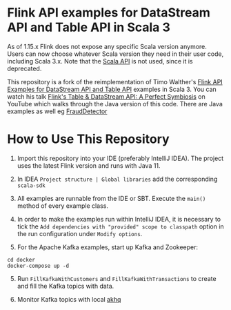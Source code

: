 # Flink API examples for DataStream API and Table API in Scala 3

As of 1.15.x Flink does not expose any specific Scala version anymore.
Users can now choose whatever Scala version they need in their user code, including Scala 3.x.
Note that the [Scala API](https://nightlies.apache.org/flink/flink-docs-master/docs/dev/datastream/scala_api_extensions) is not used, since it is deprecated.

This repository is a fork of the reimplementation of Timo
Walther's [Flink API Examples for DataStream API and Table API](https://github.com/twalthr/flink-api-examples)
examples in Scala 3. You can watch his talk [Flink's Table & DataStream API: A Perfect Symbiosis](https://youtu.be/vLLn5PxF2Lw) on YouTube which walks
through the Java version of this code.
There are Java examples as well eg [FraudDetector](src/main/java/spendreport/FraudDetectionJob.java) 

# How to Use This Repository

1. Import this repository into your IDE (preferably IntelliJ IDEA). The project uses the latest Flink version and runs with Java 11.

2. In IDEA `Project structure | Global libraries`  add the corresponding `scala-sdk`

3. All examples are runnable from the IDE or SBT. Execute the `main()` method of every example class.

4. In order to make the examples run within IntelliJ IDEA, it is necessary to tick
   the `Add dependencies with "provided" scope to classpath` option in the run configuration under `Modify options`.

5. For the Apache Kafka examples, start up Kafka and Zookeeper:

```
cd docker
docker-compose up -d
```

5. Run `FillKafkaWithCustomers` and `FillKafkaWithTransactions` to create and fill the Kafka topics with data.

6. Monitor Kafka topics with local [akhq](http://localhost:8081)